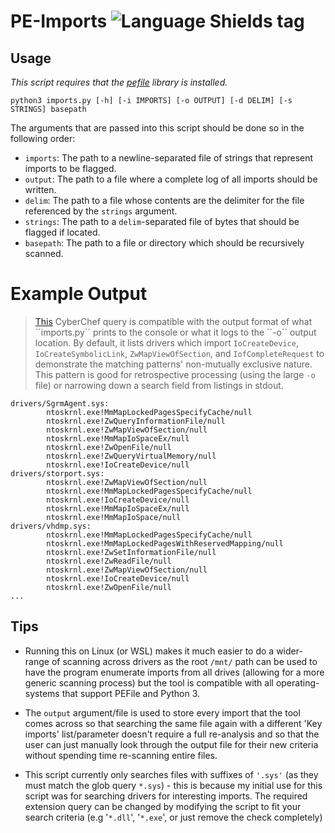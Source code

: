 # PE-Imports ![Language Shields tag](https://img.shields.io/badge/language-Python-blue)

## Usage
*This script requires that the [pefile](https://github.com/erocarrera/pefile) library is installed.*

``python3 imports.py [-h] [-i IMPORTS] [-o OUTPUT] [-d DELIM] [-s STRINGS] basepath``

The arguments that are passed into this script should be done so in the following order:

- ``imports``: The path to a newline-separated file of strings that represent imports to be flagged.
- ``output``: The path to a file where a complete log of all imports should be written.
- ``delim``: The path to a file whose contents are the delimiter for the file referenced by the ``strings`` argument.
- ``strings``: The path to a ``delim``-separated file of bytes that should be flagged if located.
- ``basepath``: The path to a file or directory which should be recursively scanned.

# Example Output

> [This](https://gchq.github.io/CyberChef/#recipe=Comment('Be%20sure%20to%20add%20a%20%5C'Find%20/%20Replace%5C'%20*between*%20regexes')Regular_expression('User%20defined','%5E%5B%5C%5C/%5C%5Cw%5D%5B%5E%5C%5Cn%5D%2B%5C%5Cn(%5C%5Cs%2B%5B%5E%5C%5Cn%5D%2B%5C%5Cn)*%5C%5Cs%2Bntoskrnl%5C%5C.exe!IoCreateDevice(/null)?%5C%5Cn(%5C%5Cs%2B%5B%5E%5C%5Cn%5D%2B%5C%5Cn)*',true,true,false,false,false,false,'List%20matches')Find_/_Replace(%7B'option':'Regex','string':'%5C%5Cn%5C%5Cn'%7D,'%5C%5Cn',true,false,true,false)Regular_expression('User%20defined','%5E%5B%5C%5C/%5C%5Cw%5D%5B%5E%5C%5Cn%5D%2B%5C%5Cn(%5C%5Cs%2B%5B%5E%5C%5Cn%5D%2B%5C%5Cn)*%5C%5Cs%2Bntoskrnl%5C%5C.exe!ZwMapViewOfSection(/null)?%5C%5Cn(%5C%5Cs%2B%5B%5E%5C%5Cn%5D%2B%5C%5Cn)*',true,true,false,false,false,false,'List%20matches')Find_/_Replace(%7B'option':'Regex','string':'%5C%5Cn%5C%5Cn'%7D,'%5C%5Cn',true,false,true,false)Regular_expression('User%20defined','%5E%5B%5C%5C/%5C%5Cw%5D%5B%5E%5C%5Cn%5D%2B%5C%5Cn(%5C%5Cs%2B%5B%5E%5C%5Cn%5D%2B%5C%5Cn)*%5C%5Cs%2Bntoskrnl%5C%5C.exe!IoCreateSymbolicLink(/null)?%5C%5Cn(%5C%5Cs%2B%5B%5E%5C%5Cn%5D%2B%5C%5Cn)*',true,true,false,false,false,false,'List%20matches')Find_/_Replace(%7B'option':'Regex','string':'%5C%5Cn%5C%5Cn'%7D,'%5C%5Cn',true,false,true,false)Regular_expression('User%20defined','%5E%5B%5C%5C/%5C%5Cw%5D%5B%5E%5C%5Cn%5D%2B%5C%5Cn(%5C%5Cs%2B%5B%5E%5C%5Cn%5D%2B%5C%5Cn)*%5C%5Cs%2Bntoskrnl%5C%5C.exe!IofCompleteRequest(/null)?%5C%5Cn(%5C%5Cs%2B%5B%5E%5C%5Cn%5D%2B%5C%5Cn)*',true,true,false,false,false,false,'List%20matches')&ienc=65001) CyberChef query is compatible with the output format of what ``imports.py`` prints to the console or what it logs to the ``-o`` output location. By default, it lists drivers which import ``IoCreateDevice``, ``IoCreateSymbolicLink``, ``ZwMapViewOfSection``, and ``IofCompleteRequest`` to demonstrate the matching patterns' non-mutually exclusive nature. This pattern is good for retrospective processing (using the large ``-o`` file) or narrowing down a search field from listings in stdout.

```
drivers/SgrmAgent.sys:
        ntoskrnl.exe!MmMapLockedPagesSpecifyCache/null
        ntoskrnl.exe!ZwQueryInformationFile/null
        ntoskrnl.exe!ZwMapViewOfSection/null
        ntoskrnl.exe!MmMapIoSpaceEx/null
        ntoskrnl.exe!ZwOpenFile/null
        ntoskrnl.exe!ZwQueryVirtualMemory/null
        ntoskrnl.exe!IoCreateDevice/null
drivers/storport.sys:
        ntoskrnl.exe!ZwMapViewOfSection/null
        ntoskrnl.exe!MmMapLockedPagesSpecifyCache/null
        ntoskrnl.exe!IoCreateDevice/null
        ntoskrnl.exe!MmMapIoSpaceEx/null
        ntoskrnl.exe!MmMapIoSpace/null
drivers/vhdmp.sys:
        ntoskrnl.exe!MmMapLockedPagesSpecifyCache/null
        ntoskrnl.exe!MmMapLockedPagesWithReservedMapping/null
        ntoskrnl.exe!ZwSetInformationFile/null
        ntoskrnl.exe!ZwReadFile/null
        ntoskrnl.exe!ZwMapViewOfSection/null
        ntoskrnl.exe!IoCreateDevice/null
        ntoskrnl.exe!ZwOpenFile/null
...
```

## Tips
- Running this on Linux (or WSL) makes it much easier to do a wider-range of scanning across drivers as the root ``/mnt/`` path can be used to have the program enumerate imports from all drives (allowing for a more generic scanning process) but the tool is compatible with all operating-systems that support PEFile and Python 3.

- The ``output`` argument/file is used to store every import that the tool comes across so that searching the same file again with a different 'Key imports' list/parameter doesn't require a full re-analysis and so that the user can just manually look through the output file for their new criteria without spending time re-scanning entire files.

- This script currently only searches files with suffixes of ``'.sys'`` (as they must match the glob query ``*.sys``) - this is because my initial use for this script was for searching drivers for interesting imports. The required extension query can be changed by modifying the script to fit your search criteria (e.g '``*.dll``', '``*.exe``', or just remove the check completely)
